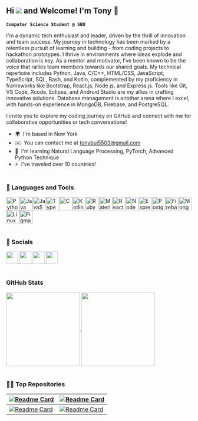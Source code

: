 Hi ![](https://user-images.githubusercontent.com/18350557/176309783-0785949b-9127-417c-8b55-ab5a4333674e.gif) and Welcome! I'm Tony 🐉
---
**`Computer Science Student @ SBU`**

I'm a dynamic tech enthusiast and leader, driven by the thrill of innovation and team success. My journey in technology has been marked by a relentless pursuit of learning and building - from coding projects to hackathon prototypes. I thrive in environments where ideas explode and collaboration is key. As a mentor and motivator, I've been known to be the voice that rallies team members towards our shared goals. My technical repertoire includes Python, Java, C/C++, HTML/CSS, JavaScript, TypeScript, SQL, Bash, and Kotlin, complemented by my proficiency in frameworks like Bootstrap, React.js, Node.js, and Express.js. Tools like Git, VS Code, Xcode, Eclipse, and Android Studio are my allies in crafting innovative solutions. Database management is another arena where I excel, with hands-on experience in MongoDB, Firebase, and PostgreSQL. 

I invite you to explore my coding journey on GitHub and connect with me for collaborative opportunities or tech conversations!

* 🌍  I'm based in New York
* ✉️  You can contact me at [tonybui5503@gmail.com](mailto:tonybui5503@gmail.com)
* 🧠  I'm learning Natural Language Processing, PyTorch, Advanced Python Technique
* ⚡  I've traveled over 10 countries!

#

### 🧰 Languages and Tools
<p align="left">
<a href="https://www.python.org/" target="_blank" rel="noreferrer"><img src="https://raw.githubusercontent.com/danielcranney/readme-generator/main/public/icons/skills/python-colored.svg" width="36" height="36" alt="Python" /></a><a href="https://www.oracle.com/java/" target="_blank" rel="noreferrer"><img src="https://raw.githubusercontent.com/danielcranney/readme-generator/main/public/icons/skills/java-colored.svg" width="36" height="36" alt="Java" /></a><a href="https://developer.mozilla.org/en-US/docs/Web/JavaScript" target="_blank" rel="noreferrer"><img src="https://raw.githubusercontent.com/danielcranney/readme-generator/main/public/icons/skills/javascript-colored.svg" width="36" height="36" alt="JavaScript" /></a><a href="https://www.typescriptlang.org/" target="_blank" rel="noreferrer"><img src="https://raw.githubusercontent.com/danielcranney/readme-generator/main/public/icons/skills/typescript-colored.svg" width="36" height="36" alt="TypeScript" /></a><a href="https://docs.microsoft.com/en-us/cpp/?view=msvc-170" target="_blank" rel="noreferrer"><img src="https://raw.githubusercontent.com/danielcranney/readme-generator/main/public/icons/skills/c-colored.svg" width="36" height="36" alt="C" /></a><a href="https://kotlinlang.org/" target="_blank" rel="noreferrer"><img src="https://raw.githubusercontent.com/danielcranney/readme-generator/main/public/icons/skills/kotlin-colored.svg" width="36" height="36" alt="Kotlin" /></a><a href="https://www.ruby-lang.org/en/" target="_blank" rel="noreferrer"><img src="https://raw.githubusercontent.com/danielcranney/readme-generator/main/public/icons/skills/ruby-colored.svg" width="36" height="36" alt="Ruby" /></a><a href="https://mui.com/" target="_blank" rel="noreferrer"><img src="https://raw.githubusercontent.com/danielcranney/readme-generator/main/public/icons/skills/materialui-colored.svg" width="36" height="36" alt="Material UI" /></a><a href="https://reactjs.org/" target="_blank" rel="noreferrer"><img src="https://raw.githubusercontent.com/danielcranney/readme-generator/main/public/icons/skills/react-colored.svg" width="36" height="36" alt="React" /></a><a href="https://nodejs.org/en/" target="_blank" rel="noreferrer"><img src="https://raw.githubusercontent.com/danielcranney/readme-generator/main/public/icons/skills/nodejs-colored.svg" width="36" height="36" alt="NodeJS" /></a><a href="https://expressjs.com/" target="_blank" rel="noreferrer"><img src="https://raw.githubusercontent.com/danielcranney/readme-generator/main/public/icons/skills/express-colored.svg" width="36" height="36" alt="Express" /></a><a href="https://www.postgresql.org/" target="_blank" rel="noreferrer"><img src="https://raw.githubusercontent.com/danielcranney/readme-generator/main/public/icons/skills/postgresql-colored.svg" width="36" height="36" alt="PostgreSQL" /></a><a href="https://firebase.google.com/" target="_blank" rel="noreferrer"><img src="https://raw.githubusercontent.com/danielcranney/readme-generator/main/public/icons/skills/firebase-colored.svg" width="36" height="36" alt="Firebase" /></a><a href="https://www.mongodb.com/" target="_blank" rel="noreferrer"><img src="https://raw.githubusercontent.com/danielcranney/readme-generator/main/public/icons/skills/mongodb-colored.svg" width="36" height="36" alt="MongoDB" /></a><a href="https://www.linux.org" target="_blank" rel="noreferrer"><img src="https://raw.githubusercontent.com/danielcranney/readme-generator/main/public/icons/skills/linux-colored.svg" width="36" height="36" alt="Linux" /></a><a href="https://www.figma.com/" target="_blank" rel="noreferrer"><img src="https://raw.githubusercontent.com/danielcranney/readme-generator/main/public/icons/skills/figma-colored.svg" width="36" height="36" alt="Figma" /></a>
</p>

#

### 🤝 Socials

<p align="left"> 
<a href="https://www.linkedin.com/in/tonybui2003/" target="_blank" rel="noreferrer"> <picture> <source media="(prefers-color-scheme: dark)" srcset="https://raw.githubusercontent.com/danielcranney/readme-generator/main/public/icons/socials/linkedin-dark.svg" /> <source media="(prefers-color-scheme: light)" srcset="https://raw.githubusercontent.com/danielcranney/readme-generator/main/public/icons/socials/linkedin.svg" /> <img src="https://raw.githubusercontent.com/danielcranney/readme-generator/main/public/icons/socials/linkedin.svg" width="32" height="32" /> </picture> </a>
<a href="https://www.github.com/tonybuii2003" target="_blank" rel="noreferrer"> <picture> <source media="(prefers-color-scheme: dark)" srcset="https://raw.githubusercontent.com/danielcranney/readme-generator/main/public/icons/socials/github-dark.svg" /> <source media="(prefers-color-scheme: light)" srcset="https://raw.githubusercontent.com/danielcranney/readme-generator/main/public/icons/socials/github.svg" /> <img src="https://raw.githubusercontent.com/danielcranney/readme-generator/main/public/icons/socials/github.svg" width="32" height="32" /> </picture> </a>
<a href="https://discord.com/users/tonybuii" target="_blank" rel="noreferrer"> <picture> <source media="(prefers-color-scheme: dark)" srcset="<svg xmlns="http://www.w3.org/2000/svg" x="0px" y="0px" width="100" height="100" viewBox="0 0 48 48">
<path fill="#8c9eff" d="M40,12c0,0-4.585-3.588-10-4l-0.488,0.976C34.408,10.174,36.654,11.891,39,14c-4.045-2.065-8.039-4-15-4s-10.955,1.935-15,4c2.346-2.109,5.018-4.015,9.488-5.024L18,8c-5.681,0.537-10,4-10,4s-5.121,7.425-6,22c5.162,5.953,13,6,13,6l1.639-2.185C13.857,36.848,10.715,35.121,8,32c3.238,2.45,8.125,5,16,5s12.762-2.55,16-5c-2.715,3.121-5.857,4.848-8.639,5.815L33,40c0,0,7.838-0.047,13-6C45.121,19.425,40,12,40,12z M17.5,30c-1.933,0-3.5-1.791-3.5-4c0-2.209,1.567-4,3.5-4s3.5,1.791,3.5,4C21,28.209,19.433,30,17.5,30z M30.5,30c-1.933,0-3.5-1.791-3.5-4c0-2.209,1.567-4,3.5-4s3.5,1.791,3.5,4C34,28.209,32.433,30,30.5,30z"></path>
</svg><source media="(prefers-color-scheme: light)" srcset="https://raw.githubusercontent.com/danielcranney/readme-generator/main/public/icons/socials/discord.svg" /> <img src="https://raw.githubusercontent.com/danielcranney/readme-generator/main/public/icons/socials/discord.svg" width="32" height="32" /> </picture> </a> 
<a href="https://www.instagram.com/tony.buii/" target="_blank" rel="noreferrer"> <picture> <source media="(prefers-color-scheme: dark)" srcset="<svg xmlns="http://www.w3.org/2000/svg" x="0px" y="0px" width="100" height="100" viewBox="0 0 48 48">
<radialGradient id="yOrnnhliCrdS2gy~4tD8ma_Xy10Jcu1L2Su_gr1" cx="19.38" cy="42.035" r="44.899" gradientUnits="userSpaceOnUse"><stop offset="0" stop-color="#fd5"></stop><stop offset=".328" stop-color="#ff543f"></stop><stop offset=".348" stop-color="#fc5245"></stop><stop offset=".504" stop-color="#e64771"></stop><stop offset=".643" stop-color="#d53e91"></stop><stop offset=".761" stop-color="#cc39a4"></stop><stop offset=".841" stop-color="#c837ab"></stop></radialGradient><path fill="url(#yOrnnhliCrdS2gy~4tD8ma_Xy10Jcu1L2Su_gr1)" d="M34.017,41.99l-20,0.019c-4.4,0.004-8.003-3.592-8.008-7.992l-0.019-20	c-0.004-4.4,3.592-8.003,7.992-8.008l20-0.019c4.4-0.004,8.003,3.592,8.008,7.992l0.019,20	C42.014,38.383,38.417,41.986,34.017,41.99z"></path><radialGradient id="yOrnnhliCrdS2gy~4tD8mb_Xy10Jcu1L2Su_gr2" cx="11.786" cy="5.54" r="29.813" gradientTransform="matrix(1 0 0 .6663 0 1.849)" gradientUnits="userSpaceOnUse"><stop offset="0" stop-color="#4168c9"></stop><stop offset=".999" stop-color="#4168c9" stop-opacity="0"></stop></radialGradient><path fill="url(#yOrnnhliCrdS2gy~4tD8mb_Xy10Jcu1L2Su_gr2)" d="M34.017,41.99l-20,0.019c-4.4,0.004-8.003-3.592-8.008-7.992l-0.019-20	c-0.004-4.4,3.592-8.003,7.992-8.008l20-0.019c4.4-0.004,8.003,3.592,8.008,7.992l0.019,20	C42.014,38.383,38.417,41.986,34.017,41.99z"></path><path fill="#fff" d="M24,31c-3.859,0-7-3.14-7-7s3.141-7,7-7s7,3.14,7,7S27.859,31,24,31z M24,19c-2.757,0-5,2.243-5,5	s2.243,5,5,5s5-2.243,5-5S26.757,19,24,19z"></path><circle cx="31.5" cy="16.5" r="1.5" fill="#fff"></circle><path fill="#fff" d="M30,37H18c-3.859,0-7-3.14-7-7V18c0-3.86,3.141-7,7-7h12c3.859,0,7,3.14,7,7v12	C37,33.86,33.859,37,30,37z M18,13c-2.757,0-5,2.243-5,5v12c0,2.757,2.243,5,5,5h12c2.757,0,5-2.243,5-5V18c0-2.757-2.243-5-5-5H18z"></path>
</svg> <source media="(prefers-color-scheme: light)" srcset="https://raw.githubusercontent.com/danielcranney/readme-generator/main/public/icons/socials/instagram.svg" /> <img src="https://raw.githubusercontent.com/danielcranney/readme-generator/main/public/icons/socials/instagram.svg" width="32" height="32" /> </picture> </a> </p>

#

### GitHub Stats

<a href="https://github.com/tonybuii2003?tab=overview&from=2024-01-01&to=2024-01-14">
  <img height=200 align="center" src="https://github-readme-stats.vercel.app/api?username=tonybuii2003&theme=algolia&show_icons=true&rank_icon=github&include_all_commits=true" />
</a>
<a href="https://github.com/tonybuii2003">
  <img height=200 align="center" src="https://github-readme-stats.vercel.app/api/top-langs?username=tonybuii2003&layout=compact&langs_count=8&card_width=320&theme=algolia" />
</a>

#

### 🧑‍💻 Top Repositories

| [![Readme Card](https://github-readme-stats.vercel.app/api/pin/?username=tonybuii2003&repo=MorganStanley-Hackathon&theme=algolia)](https://github.com/tonybuii2003/MorganStanley-Hackathon) | [![Readme Card](https://github-readme-stats.vercel.app/api/pin/?username=tonybuii2003&repo=StudyBuddy&theme=algolia)](https://github.com/tonybuii2003/StudyBuddy) |
| --- | --- |
| [![Readme Card](https://github-readme-stats.vercel.app/api/pin/?username=tonybuii2003&repo=SELF-LEARN-PROGRAMMING&theme=algolia)](https://github.com/tonybuii2003/SELF-LEARN-PROGRAMMING) | [![Readme Card](https://github-readme-stats.vercel.app/api/pin/?username=tonybuii2003&repo=System-Programming&theme=algolia)](https://github.com/tonybuii2003/System-Programming) |



